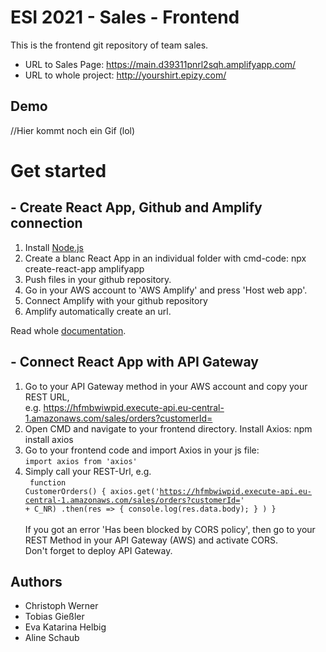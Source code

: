 # ESI 2021 - Sales - Frontend

This is the frontend git repository of team sales. 

- URL to Sales Page: https://main.d39311pnrl2sqh.amplifyapp.com/
- URL to whole project: http://yourshirt.epizy.com/

## Demo

//Hier kommt noch ein Gif (lol)

# Get started
## - Create React App, Github and Amplify connection
1. Install <a href="https://nodejs.org/en/download/">Node.js</a>
2. Create a blanc React App in an individual folder with cmd-code: npx create-react-app amplifyapp
3. Push files in your github repository.
4. Go in your AWS account to 'AWS Amplify' and press 'Host web app'.
5. Connect Amplify with your github repository
6. Amplify automatically create an url. 

Read whole <a href="https://aws.amazon.com/de/getting-started/hands-on/deploy-react-app-cicd-amplify/">documentation</a>.

## - Connect React App with API Gateway
1. Go to your API Gateway method in your AWS account and copy your REST URL,</br> e.g. https://hfmbwiwpid.execute-api.eu-central-1.amazonaws.com/sales/orders?customerId=
2. Open CMD and navigate to your frontend directory. Install Axios: npm install axios
3. Go to your frontend code and import Axios in your js file:</br> <code>import axios from 'axios'</code></br>
4. Simply call your REST-Url, e.g. </br><code>
  function CustomerOrders()
{
  axios.get('https://hfmbwiwpid.execute-api.eu-central-1.amazonaws.com/sales/orders?customerId=' + C_NR)
      .then(res => {
       console.log(res.data.body);
     } 
  )
}</code>
<br></br>
If you got an error 'Has been blocked by CORS policy', then go to your REST Method in your API Gateway (AWS) and activate CORS.</br>
Don't forget to deploy API Gateway.

## Authors

- Christoph Werner
- Tobias Gießler
- Eva Katarina Helbig
- Aline Schaub





